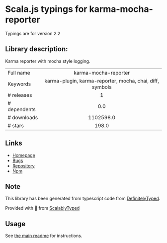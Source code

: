 
# Scala.js typings for karma-mocha-reporter

Typings are for version 2.2

## Library description:
Karma reporter with mocha style logging.

|                    |                 |
| ------------------ | :-------------: |
| Full name          | karma-mocha-reporter |
| Keywords           | karma-plugin, karma-reporter, mocha, chai, diff, symbols |
| # releases         | 1 |
| # dependents       | 0.0 |
| # downloads        | 1102598.0 |
| # stars            | 198.0 |

## Links
- [Homepage](https://github.com/litixsoft/karma-mocha-reporter#readme)
- [Bugs](https://github.com/litixsoft/karma-mocha-reporter/issues)
- [Repository](https://github.com/litixsoft/karma-mocha-reporter)
- [Npm](https://www.npmjs.com/package/karma-mocha-reporter)
    


## Note
This library has been generated from typescript code from [DefinitelyTyped](https://definitelytyped.org).

Provided with :purple_heart: from [ScalablyTyped](https://github.com/oyvindberg/ScalablyTyped)

## Usage
See [the main readme](../../readme.md) for instructions.


